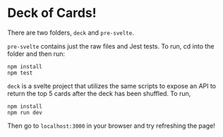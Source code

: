# Deck of Cards!
There are two folders, `deck` and `pre-svelte`.


`pre-svelte` contains just the raw files and Jest tests. To run, cd into the folder and then run:

```
npm install
npm test
```

`deck` is a svelte project that utilizes the same scripts to expose an API to return the top 5 cards after the deck has been shuffled. To run,

```
npm install
npm run dev
```

Then go to `localhost:3000` in your browser and try refreshing the page!